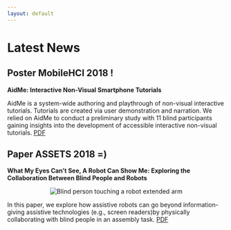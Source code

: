```yaml
---
layout: default
---
```

# Latest News

## Poster MobileHCI 2018 !
**AidMe: Interactive Non-Visual Smartphone Tutorials**

AidMe is a system-wide authoring and playthrough of non-visual interactive tutorials. Tutorials are created via user demonstration and narration. We relied on AidMe to conduct a preliminary study with 11 blind participants gaining insights into the development of accessible interactive non-visual tutorials. [PDF](./pub/mobilehci18_aidme.pdf)

## Paper ASSETS 2018 =)
**What My Eyes Can’t See, A Robot Can Show Me: Exploring the Collaboration Between Blind People and Robots**
<p align="center">
    <img src="https://github.com/AndreFPRodrigues/home/blob/master/img/assests2018.png?raw=true" alt="Blind person touching a robot extended arm"/>
</p>

In this paper, we explore how assistive robots can go beyond information-giving assistive technologies (e.g., screen readers)by physically collaborating with blind people in an assembly task. [PDF](./pub/assets18_robot.pdf)






